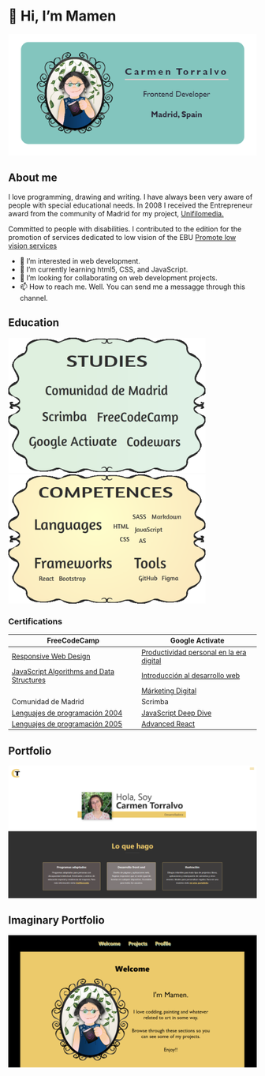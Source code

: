 
# 👋 Hi, I’m Mamen
<p align="center"><img src="BUSINESS-CARD.PNG"></p>

## About me 
<p>I love programming, drawing and writing. I have always been very aware of people with special educational needs. In 2008 I received the Entrepreneur award from the community of Madrid for my project, <a href="https://www.unifilomedia.net" target="_blank">Unifilomedia.</a></p>
<p>Committed to people with disabilities. I contributed to the edition for the promotion of services dedicated to low vision of the EBU <a href="https://www.youtube.com/watch?v=NgXyK9dwrkc!" target="_blank">Promote low vision services</a></p>

<ul>
  <li> 👀 I’m interested in web development.</li>
  <li> 🌱 I’m currently learning html5, CSS, and JavaScript.</li>
  <li> 💞️ I’m looking for collaborating on web development projects.</li>
  <li> 📫 How to reach me. Well. You can send me a messagge through this channel.</li>
 </ul>

<!---
Amapola-Negra/Amapola-Negra is a ✨ special ✨ repository because its `README.md` (this file) appears on your GitHub profile.
You can click the Preview link to take a look at your changes.
--->
## Education
<p float="left">
<img src="ESTUDIOS.png" width="400px">
<span>&nbsp;&nbsp;&nbsp;&nbsp;&nbsp;&nbsp;&nbsp;&nbsp;&nbsp;</span>
<img src="COMPETENCIAS.png" width="400px"> 
</p>


### Certifications

| FreeCodeCamp | Google Activate 
| ------------------------------------------------ | ------------- |
| <a href="https://www.freecodecamp.org/certification/fcc6967a336-8a89-485b-b015-6105aa2dbfb7/responsive-web-design">Responsive Web Design</a>|<a href="Certifications/Curso de Productividad Personal en la Era Digital - certificado.pdf">Productividad personal en la era digital</a>
| <a href="https://www.freecodecamp.org/certification/fcc6967a336-8a89-485b-b015-6105aa2dbfb7/javascript-algorithms-and-data-structures">JavaScript Algorithms and Data Structures</a>|<a href="Certifications/Curso de Introducción al Desarrollo Web_ HTML y CSS (1_2).pdf">Introducción al desarrollo web</a>
|| <a href="Certifications/DIPLOMA MÁRKETING DIGITAL.pdf">Márketing Digital</a>|
|Comunidad de Madrid|Scrimba
|<a href="Certifications/LENGUAJE-PROGRAMACIÓN-2004.pdf">Lenguajes de programación 2004</a>|<a href="https://scrimba.com/certificate/u4P49NAY/gjavascript">JavaScript Deep Dive </a>|
|<a href="Certifications/LENGUAJES-PROGRAMACIÓN-2005.pdf">Lenguajes de programación 2005</a>|<a href="https://scrimba.com/certificate/u4P49NAY/greact">Advanced React</a>|



## Portfolio
<p align="center"><a href="https://amapola-negra.github.io/MamenPortafolio-repo/#home"><img src="MAMEN-PORTFOLIO.PNG"></a></p>


## Imaginary Portfolio
<p align="center"><a href="https://amapola-negra.github.io/Portfolio/#profile"><img src="PARA-PORTFOLIO.PNG"></a></p>



